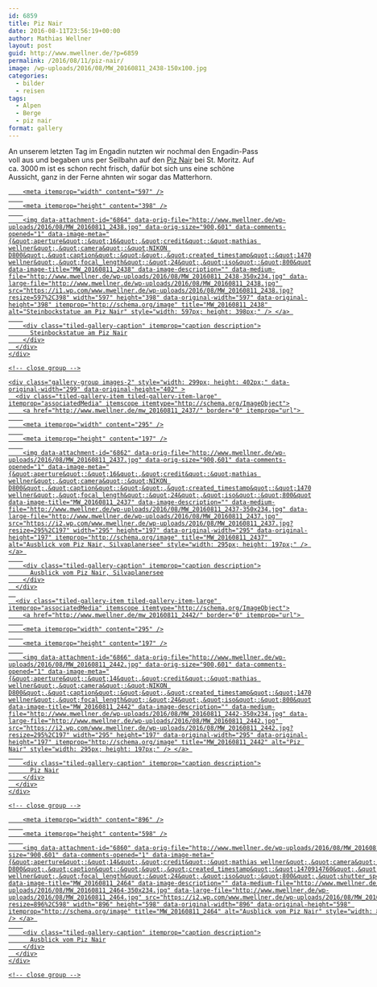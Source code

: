 ```yaml
---
id: 6859
title: Piz Nair
date: 2016-08-11T23:56:19+00:00
author: Mathias Wellner
layout: post
guid: http://www.mwellner.de/?p=6859
permalink: /2016/08/11/piz-nair/
image: /wp-uploads/2016/08/MW_20160811_2438-150x100.jpg
categories:
  - bilder
  - reisen
tags:
  - Alpen
  - Berge
  - piz nair
format: gallery
---
```

An unserem letzten Tag im Engadin nutzten wir nochmal den Engadin-Pass voll aus und begaben uns per Seilbahn auf den <a href="http://www.piznair.ch/" title="Piz Nair" target="_blank">Piz Nair</a> bei St. Moritz. Auf ca. 3000&thinsp;m ist es schon recht frisch, dafür bot sich uns eine schöne Aussicht, ganz in der Ferne ahnten wir sogar das Matterhorn. 

<div class="tiled-gallery type-rectangular tiled-gallery-unresized" data-original-width="900" data-carousel-extra='{&quot;blog_id&quot;:1,&quot;permalink&quot;:&quot;http:\/\/www.mwellner.de\/2016\/08\/11\/piz-nair\/&quot;,&quot;likes_blog_id&quot;:&quot;9056871&quot;}' itemscope itemtype="http://schema.org/ImageGallery" >
  <div class="gallery-row" style="width: 900px; height: 402px;" data-original-width="900" data-original-height="402" >
    <div class="gallery-group images-1" style="width: 601px; height: 402px;" data-original-width="601" data-original-height="402" >
      <div class="tiled-gallery-item tiled-gallery-item-large" itemprop="associatedMedia" itemscope itemtype="http://schema.org/ImageObject">
        <a href="http://www.mwellner.de/mw_20160811_2438/" border="0" itemprop="url"> 
        
        <meta itemprop="width" content="597" />
        
        <meta itemprop="height" content="398" />
        
        <img data-attachment-id="6864" data-orig-file="http://www.mwellner.de/wp-uploads/2016/08/MW_20160811_2438.jpg" data-orig-size="900,601" data-comments-opened="1" data-image-meta="{&quot;aperture&quot;:&quot;16&quot;,&quot;credit&quot;:&quot;mathias wellner&quot;,&quot;camera&quot;:&quot;NIKON D800&quot;,&quot;caption&quot;:&quot;&quot;,&quot;created_timestamp&quot;:&quot;1470914157&quot;,&quot;copyright&quot;:&quot;mathias wellner&quot;,&quot;focal_length&quot;:&quot;24&quot;,&quot;iso&quot;:&quot;800&quot;,&quot;shutter_speed&quot;:&quot;0.001&quot;,&quot;title&quot;:&quot;&quot;,&quot;orientation&quot;:&quot;0&quot;}" data-image-title="MW_20160811_2438" data-image-description="" data-medium-file="http://www.mwellner.de/wp-uploads/2016/08/MW_20160811_2438-350x234.jpg" data-large-file="http://www.mwellner.de/wp-uploads/2016/08/MW_20160811_2438.jpg" src="https://i1.wp.com/www.mwellner.de/wp-uploads/2016/08/MW_20160811_2438.jpg?resize=597%2C398" width="597" height="398" data-original-width="597" data-original-height="398" itemprop="http://schema.org/image" title="MW_20160811_2438" alt="Steinbockstatue am Piz Nair" style="width: 597px; height: 398px;" /> </a> 
        
        <div class="tiled-gallery-caption" itemprop="caption description">
          Steinbockstatue am Piz Nair
        </div>
      </div>
    </div>
    
    <!-- close group -->
    
    <div class="gallery-group images-2" style="width: 299px; height: 402px;" data-original-width="299" data-original-height="402" >
      <div class="tiled-gallery-item tiled-gallery-item-large" itemprop="associatedMedia" itemscope itemtype="http://schema.org/ImageObject">
        <a href="http://www.mwellner.de/mw_20160811_2437/" border="0" itemprop="url"> 
        
        <meta itemprop="width" content="295" />
        
        <meta itemprop="height" content="197" />
        
        <img data-attachment-id="6862" data-orig-file="http://www.mwellner.de/wp-uploads/2016/08/MW_20160811_2437.jpg" data-orig-size="900,601" data-comments-opened="1" data-image-meta="{&quot;aperture&quot;:&quot;16&quot;,&quot;credit&quot;:&quot;mathias wellner&quot;,&quot;camera&quot;:&quot;NIKON D800&quot;,&quot;caption&quot;:&quot;&quot;,&quot;created_timestamp&quot;:&quot;1470913953&quot;,&quot;copyright&quot;:&quot;mathias wellner&quot;,&quot;focal_length&quot;:&quot;24&quot;,&quot;iso&quot;:&quot;800&quot;,&quot;shutter_speed&quot;:&quot;0.001&quot;,&quot;title&quot;:&quot;&quot;,&quot;orientation&quot;:&quot;0&quot;}" data-image-title="MW_20160811_2437" data-image-description="" data-medium-file="http://www.mwellner.de/wp-uploads/2016/08/MW_20160811_2437-350x234.jpg" data-large-file="http://www.mwellner.de/wp-uploads/2016/08/MW_20160811_2437.jpg" src="https://i2.wp.com/www.mwellner.de/wp-uploads/2016/08/MW_20160811_2437.jpg?resize=295%2C197" width="295" height="197" data-original-width="295" data-original-height="197" itemprop="http://schema.org/image" title="MW_20160811_2437" alt="Ausblick vom Piz Nair, Silvaplanersee" style="width: 295px; height: 197px;" /> </a> 
        
        <div class="tiled-gallery-caption" itemprop="caption description">
          Ausblick vom Piz Nair, Silvaplanersee
        </div>
      </div>
      
      <div class="tiled-gallery-item tiled-gallery-item-large" itemprop="associatedMedia" itemscope itemtype="http://schema.org/ImageObject">
        <a href="http://www.mwellner.de/mw_20160811_2442/" border="0" itemprop="url"> 
        
        <meta itemprop="width" content="295" />
        
        <meta itemprop="height" content="197" />
        
        <img data-attachment-id="6866" data-orig-file="http://www.mwellner.de/wp-uploads/2016/08/MW_20160811_2442.jpg" data-orig-size="900,601" data-comments-opened="1" data-image-meta="{&quot;aperture&quot;:&quot;14&quot;,&quot;credit&quot;:&quot;mathias wellner&quot;,&quot;camera&quot;:&quot;NIKON D800&quot;,&quot;caption&quot;:&quot;&quot;,&quot;created_timestamp&quot;:&quot;1470914189&quot;,&quot;copyright&quot;:&quot;mathias wellner&quot;,&quot;focal_length&quot;:&quot;24&quot;,&quot;iso&quot;:&quot;800&quot;,&quot;shutter_speed&quot;:&quot;0.00125&quot;,&quot;title&quot;:&quot;&quot;,&quot;orientation&quot;:&quot;0&quot;}" data-image-title="MW_20160811_2442" data-image-description="" data-medium-file="http://www.mwellner.de/wp-uploads/2016/08/MW_20160811_2442-350x234.jpg" data-large-file="http://www.mwellner.de/wp-uploads/2016/08/MW_20160811_2442.jpg" src="https://i2.wp.com/www.mwellner.de/wp-uploads/2016/08/MW_20160811_2442.jpg?resize=295%2C197" width="295" height="197" data-original-width="295" data-original-height="197" itemprop="http://schema.org/image" title="MW_20160811_2442" alt="Piz Nair" style="width: 295px; height: 197px;" /> </a> 
        
        <div class="tiled-gallery-caption" itemprop="caption description">
          Piz Nair
        </div>
      </div>
    </div>
    
    <!-- close group -->
  </div>
  
  <!-- close row -->
  
  <div class="gallery-row" style="width: 900px; height: 602px;" data-original-width="900" data-original-height="602" >
    <div class="gallery-group images-1" style="width: 900px; height: 602px;" data-original-width="900" data-original-height="602" >
      <div class="tiled-gallery-item tiled-gallery-item-large" itemprop="associatedMedia" itemscope itemtype="http://schema.org/ImageObject">
        <a href="http://www.mwellner.de/mw_20160811_2464/" border="0" itemprop="url"> 
        
        <meta itemprop="width" content="896" />
        
        <meta itemprop="height" content="598" />
        
        <img data-attachment-id="6860" data-orig-file="http://www.mwellner.de/wp-uploads/2016/08/MW_20160811_2464.jpg" data-orig-size="900,601" data-comments-opened="1" data-image-meta="{&quot;aperture&quot;:&quot;14&quot;,&quot;credit&quot;:&quot;mathias wellner&quot;,&quot;camera&quot;:&quot;NIKON D800&quot;,&quot;caption&quot;:&quot;&quot;,&quot;created_timestamp&quot;:&quot;1470914760&quot;,&quot;copyright&quot;:&quot;mathias wellner&quot;,&quot;focal_length&quot;:&quot;24&quot;,&quot;iso&quot;:&quot;800&quot;,&quot;shutter_speed&quot;:&quot;0.00125&quot;,&quot;title&quot;:&quot;&quot;,&quot;orientation&quot;:&quot;0&quot;}" data-image-title="MW_20160811_2464" data-image-description="" data-medium-file="http://www.mwellner.de/wp-uploads/2016/08/MW_20160811_2464-350x234.jpg" data-large-file="http://www.mwellner.de/wp-uploads/2016/08/MW_20160811_2464.jpg" src="https://i2.wp.com/www.mwellner.de/wp-uploads/2016/08/MW_20160811_2464.jpg?resize=896%2C598" width="896" height="598" data-original-width="896" data-original-height="598" itemprop="http://schema.org/image" title="MW_20160811_2464" alt="Ausblick vom Piz Nair" style="width: 896px; height: 598px;" /> </a> 
        
        <div class="tiled-gallery-caption" itemprop="caption description">
          Ausblick vom Piz Nair
        </div>
      </div>
    </div>
    
    <!-- close group -->
  </div>
  
  <!-- close row -->
</div>